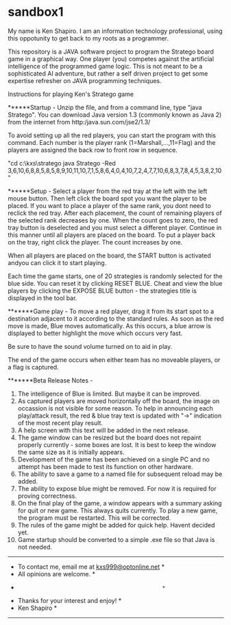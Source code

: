 sandbox1
========
My name is Ken Shapiro. I am an information technology professional, using this oppotunity to get back to my roots as a programmer.

This repository is a JAVA software project to program the Stratego board game in a graphical way.
One player (you) competes against the artificial intelligence of the programmed game logic.
This is not meant to be a sophisticated AI adventure, but rather a self driven project to get some expertise refresher on JAVA
programming techniques.

Instructions for playing Ken's Stratego game

******Startup -
Unzip the file, and from a command line, type "java Stratego". 
You can download Java version 1.3 (commonly known as Java 2) from the internet 
from http:/java.sun.com/jse2/1.3/ 

To avoid setting up all the red players, you can start the program with this command. 
Each number is the player rank  (1=Marshall,...,11=Flag) and the players are assigned 
the back row to front row in sequence.

"cd c:\kxs\stratego
java Stratego -Red 3,6,10,6,8,8,5,8,5,8,9,10,11,10,7,1,5,8,6,4,0,4,10,7,2,4,7,7,10,6,8,3,7,8,4,5,3,8,2,10"


******Setup - 
Select a player from the red tray at the left with the left mouse button.
Then left click the board spot you want the player to be placed.
If you want to place a player of the same rank, you dont need to reclick the red tray.
After each placement, the count of remaining players of the selected rank decreases by one.
When the count goes to zero, the red tray button is deselected and you must select a 
different player. Continue in this manner until all players are placed on the board.
To put a player back on the tray, right click the player. The count increases by one.

When all players are placed on the board, the START button is activated andyou can click
it to start playing.

Each time the game starts, one of 20 strategies is randomly selected for the blue side.
You can reset it by clicking RESET BLUE. Cheat and view the blue players by clicking
the EXPOSE BLUE button - the strategies title is displayed in the tool bar.

*******Game play - 
To move a red player, drag it from its start spot to a destination adjacent to it 
according to the standard rules. As soon as the red move is made, Blue moves 
automatically. As this occurs, a blue arrow is displayed to better highlight the move
which occurs very fast.

Be sure to have the sound volume turned on to aid in play.

The end of the game occurs when either team has no moveable players, or a flag 
is captured.

*******Beta Release Notes - 
1) The intelligence of Blue is limited. But maybe it can be improved. 
2) As captured players are moved horizontally off the board, the image on occassion
is not visible for some reason. To help in announcing each play/attack result, the 
red & blue tray text is updated with "->" indication of the most recent play result. 
3) A help screen with this text will be added in the next release.
4) The game window can be resized but the board does not repaint properly currently - 
some boxes are lost. It is best to keep the window the same size as it is initially 
appears. 
5) Development of the game has been achieved on a single PC and no attempt has been 
made to test its function on other hardware.
6) The ability to save a game to a named file for subsequent reload may be added.
7) The ability to expose blue might be removed. For now it is required for proving
correctness.
8) On the final play of the game, a window appears with a summary asking for quit or
new game. This always quits currently. To play a new game, the program must be
restarted. This will be corrected. 
9) The rules of the game might be added for quick help. Havent decided yet.
10) Game startup should be converted to a simple .exe file so that Java is not
needed.    

******************************************************
* To contact me, email me at kxs999@optonline.net    *
* All opinions are welcome.                          *
*                                                    *
* Thanks for your interest and enjoy!                *
* Ken Shapiro                                        *
******************************************************

